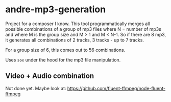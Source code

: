 # andre-mp3-generation

Project for a composer I know. This tool programmatically merges all possible combinations of a group of mp3 files
where N = number of mp3s and where M is the group size and M > 1 and M < N-1. So if there are 8 mp3, it generates all
combinations of 2 tracks, 3 tracks - up to 7 tracks.

For a group size of 6, this comes out to 56 combinations.

Uses `sox` under the hood for the mp3 file manipulation.

## Video + Audio combination 

Not done yet. Maybe look at: https://github.com/fluent-ffmpeg/node-fluent-ffmpeg